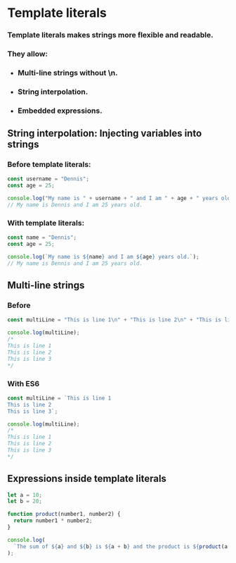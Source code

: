 # Template literals

### Template literals makes strings more flexible and readable.

### They allow:

- ### Multi-line strings without \n.
- ### String interpolation.

- ### Embedded expressions.

## String interpolation: Injecting variables into strings

### Before template literals:
```js
const username = "Dennis";
const age = 25;

console.log("My name is " + username + " and I am " + age + " years old.");
// My name is Dennis and I am 25 years old.
```
### With template literals:
```js
const name = "Dennis";
const age = 25;

console.log(`My name is ${name} and I am ${age} years old.`);
// My name is Dennis and I am 25 years old.
```
## Multi-line strings
### Before
```js
const multiLine = "This is line 1\n" + "This is line 2\n" + "This is line 3";

console.log(multiLine);
/*
This is line 1
This is line 2
This is line 3
*/
```
### With ES6
```js
const multiLine = `This is line 1
This is line 2
This is line 3`;

console.log(multiLine);
/*
This is line 1
This is line 2
This is line 3
*/
```
## Expressions inside template literals
```js
let a = 10;
let b = 20;

function product(number1, number2) {
  return number1 * number2;
}

console.log(
  `The sum of ${a} and ${b} is ${a + b} and the product is ${product(a, b)}`,
);
```